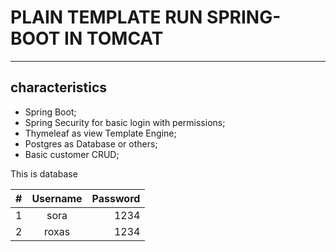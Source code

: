 # PLAIN TEMPLATE RUN SPRING-BOOT IN TOMCAT 
---


characteristics
---

* Spring Boot;
* Spring Security for basic login with permissions;
* Thymeleaf as view Template Engine;
* Postgres as Database or others;
* Basic customer CRUD;


This is database

| #   | Username | Password |
| --- |:--------:| --------:|
| 1   | sora    | 1234     |
| 2   | roxas   | 1234     |

